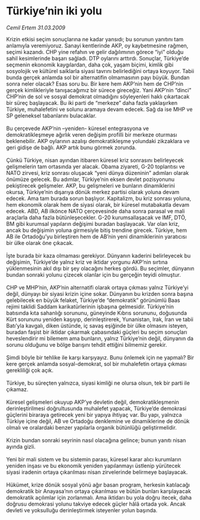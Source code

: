 # Türkiye’nin iki yolu

*Cemil Ertem 31.03.2009*

<div class="taraf_structure_2col_1zq">
<div class="margen_n">



 <p>Krizin etkisi seçim sonuçlarına ne kadar yansıdı; bu sorunun yanıtını tam anlamıyla veremiyoruz. Sanayi kentlerinde AKP, oy kaybetmesine rağmen, seçimi kazandı. CHP yine refahın ve gelir dağılımının görece “iyi” olduğu sahil kesimlerinde başarı sağladı. DTP oylarını arttırdı. Sonuçlar, Türkiye’de seçmenin ekonomik kaygılardan, daha çok, yaşam biçimi, kimlik gibi sosyolojik ve kültürel saiklarla siyasi tavrını belirlediğini ortaya koyuyor. Tabii bunda gerçek anlamda sol bir alternatifin olmamasının payı büyük. Bundan sonra neler olacak? Esas soru bu. Bir kere hem AKP’nin hem de CHP’nin gerçek kimlikleriyle tanışacağımız bir sürece gireceğiz. Yani AKP’nin “dinci” CHP’nin de sol ve sosyal demokrat olmadığını söyleyenleri haklı çıkartacak bir süreç başlayacak. Bu iki parti de “merkeze” daha fazla yaklaşırken Türkiye, muhalefetini ve solunu aramaya devam edecek. Sağ da ise MHP ve SP geleneksel tabanlarını bulacaklar. <br/><br/>Bu çerçevede AKP’nin –yeniden- küresel entegrasyona ve demokratikleşmeye ağırlık veren değişim profilli bir merkeze oturması beklenebilir. AKP oylarının azalışı demokratikleşme yolundaki zikzaklara ve geri gidişe de bağlı. AKP artık bunu görmek zorunda. <br/><br/>Çünkü Türkiye, nisan ayından itibaren küresel kriz sonrasını belirleyecek gelişmelerin tam ortasında yer alacak. Obama ziyareti, G-20 toplantısı ve NATO zirvesi, kriz sonrası oluşacak “yeni dünya düzeninin” adımları olarak önümüze gelecek. Bu adımlar, Türkiye’nin eksen devlet pozisyonunu pekiştirecek gelişmeler. AKP, bu gelişmeleri ve bunların dinamiklerini okursa, Türkiye’nin dışarıya dönük merkez partisi olarak yoluna devam edecek. Ama tam burada sorun başlıyor. Kapitalizm, bu kriz sonrası yoluna, hem ekonomik olarak hem de siyasi olarak, bir küresel mutabakatla devam edecek. ABD, AB ilkönce NATO çerçevesinde daha sonra parasal ve mali araçlarla daha fazla bütünleşecekler. G-20 kurumsallaşacak ve IMF, DTÖ, BM gibi kurumsal yapıların değişimi buradan başlayacak. Var olan kriz, ancak bu değişimin yoluna girmesiyle bitiş trendine girecek. Türkiye, hem AB ile Ortadoğu’yu birleştiren hem de AB’nin yeni dinamiklerinin yaratıcısı bir ülke olarak öne çıkacak. <br/><br/>İşte burada bir kaza olmaması gerekiyor. Dünyanın kaderini belirleyecek bu değişimin, Türkiye’de yalnız kriz ve iktidar yorgunu AKP’nin sırtına yüklenmesinin akıl dışı bir şey olacağını herkes gördü. Bu seçimler, dünyanın bundan sonraki yolunu çizecek olanlar için bu gerçeğin teyidi olmuştur. <br/><br/>CHP ve MHP’nin, AKP’nin alternatifi olarak ortaya çıkması yalnız Türkiye’yi değil, dünyayı bir siyasi krizin içine sokar. Dünyanın bu krizden sonra başına gelebilecek en büyük felaket, Türkiye’de “demokratik” görünümlü Baas rejimi taklidi Saddam karikatürlerinin işbaşına gelmesidir. Türkiye’nin batısında kıta sahanlığı sorununu, güneyinde Kıbrıs sorununu, doğusunda Kürt sorununu yeniden kaşıyıp, derinleştirerek, Yunanistan, Irak, İran ve tabii Batı’yla kavgalı, diken üstünde, iç savaş eşiğinde bir ülke olmasını isteyen, buradan faşist bir iktidar çıkarmak çabasındaki güçleri bu seçim sonuçları heveslendirir mi bilemem ama bunların, yalnız Türkiye’nin değil, dünyanın da sorunu olduğunu ve bölge barışını tehdit ettiğini bilmemiz gerekir. <br/><br/>Şimdi böyle bir tehlike ile karşı karşıyayız. Bunu önlemek için ne yapmalı? Bir kere gerçek anlamda sosyal-demokrat, sol bir muhalefetin ortaya çıkması gerekliliği çok açık.<br/><br/>Türkiye, bu süreçten yalnızca, siyasi kimliği ne olursa olsun, tek bir parti ile çıkamaz. <br/><br/>Küresel gelişmeleri okuyup AKP’ye devletin değil, demokratikleşmenin derinleştirilmesi doğrultusunda muhalefet yapacak, Türkiye’de demokrasi güçlerini biraraya getirecek yeni bir yapıya ihtiyaç var. Bu yapı, yalnızca Türkiye içine değil, AB ve Ortadoğu denklemine ve dinamiklerine de dönük olmalı ve oralardaki benzer yapılarla organik bütünlüğü geliştirmelidir. <br/><br/>Krizin bundan sonraki seyrinin nasıl olacağına gelince; bunun yanıtı nisan ayında gizli. <br/><br/>Yeni bir mali sistem ve bu sistemin parası, küresel karar alıcı kurumların yeniden inşası ve bu ekonomik yeniden yapılanmayı üstlenip yürütecek siyasi iradenin ortaya çıkarılması nisan zirvelerinde belirmeye başlayacak. <br/><br/>Hükümet, krize dönük sosyal yönü ağır basan program, herkesin katılacağı demokratik bir Anayasa’nın ortaya çıkarılması ve bütün bunları karşılayacak demokratik açılımlar için zorlanmalı. Ama iktidarı bu yola doğru itecek, daha doğrusu demokrasi yolunu takviye edecek güçler hâlâ ortada yok. Ancak devleti ve yoksulluğu derinleştirmek isteyenler yolun başında.</p>
<br/>
<br/>
<br/>



<br/>


<div id="taraf_not">
</div>

</div>


</div>
